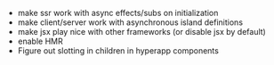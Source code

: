 - make ssr work with async effects/subs on initialization
- make client/server work with asynchronous island definitions
- make jsx play nice with other frameworks (or disable jsx by default)
- enable HMR
- Figure out slotting in children in hyperapp components
